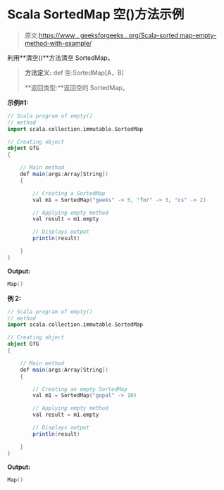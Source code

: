 # Scala SortedMap 空()方法示例

> 原文:[https://www . geeksforgeeks . org/Scala-sorted map-empty-method-with-example/](https://www.geeksforgeeks.org/scala-sortedmap-empty-method-with-example/)

利用**清空()**方法清空 SortedMap。

> **方法定义:** def 空:SortedMap[A，B]
> 
> **返回类型:**返回空的 SortedMap。

**示例#1:**

```scala
// Scala program of empty()
// method
import scala.collection.immutable.SortedMap

// Creating object
object GfG
{ 

    // Main method
    def main(args:Array[String])
    {

        // Creating a SortedMap
        val m1 = SortedMap("geeks" -> 5, "for" -> 3, "cs" -> 2)

        // Applying empty method
        val result = m1.empty

        // Displays output
        println(result)

    }
}
```

**Output:**

```scala
Map()

```

**例 2:**

```scala
// Scala program of empty()
// method
import scala.collection.immutable.SortedMap

// Creating object
object GfG
{ 

    // Main method
    def main(args:Array[String])
    {

        // Creating an empty SortedMap
        val m1 = SortedMap("gopal" -> 10)

        // Applying empty method
        val result = m1.empty

        // Displays output
        println(result)

    }
}
```

**Output:**

```scala
Map()

```